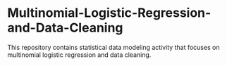 # Multinomial-Logistic-Regression-and-Data-Cleaning
This repository contains statistical data modeling activity that focuses on multinomial logistic regression and data cleaning.
